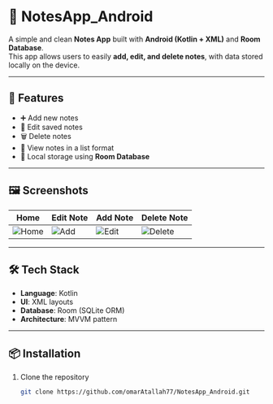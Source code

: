 # 📒 NotesApp_Android

A simple and clean **Notes App** built with **Android (Kotlin + XML)** and **Room Database**.  
This app allows users to easily **add, edit, and delete notes**, with data stored locally on the device.

---

## 🚀 Features
- ➕ Add new notes  
- 📝 Edit saved notes  
- 🗑️ Delete notes  
- 📒 View notes in a list format  
- 💾 Local storage using **Room Database**

---

## 🖼️ Screenshots
| Home | Edit Note | Add Note | Delete Note |
|------|----------|-----------|-------------|
| ![Home](https://github.com/user-attachments/assets/057fd6c2-6370-4ac6-9059-3b273304de6e) | ![Add](https://github.com/user-attachments/assets/7149a05b-0d94-4e0e-92b4-bf7f84009417) | ![Edit](https://github.com/user-attachments/assets/70c1e313-3a7b-4285-ac43-5d30a0b10d00) | ![Delete](https://github.com/user-attachments/assets/403c3ee4-8e61-4d9d-b7ab-d51448ef84af) |

---

## 🛠️ Tech Stack
- **Language**: Kotlin 
- **UI**: XML layouts  
- **Database**: Room (SQLite ORM)  
- **Architecture**: MVVM pattern  

---

## 📦 Installation
1. Clone the repository  
   ```bash
   git clone https://github.com/omarAtallah77/NotesApp_Android.git


